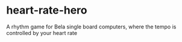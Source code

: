 # heart-rate-hero
A rhythm game for Bela single board computers, where the tempo is controlled by your heart rate
